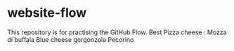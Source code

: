 # website-flow
This repository is for practising the GitHub Flow.
Best Pizza cheese : 
Mozza di buffala
Blue cheese
gorgonzola
Pecorino